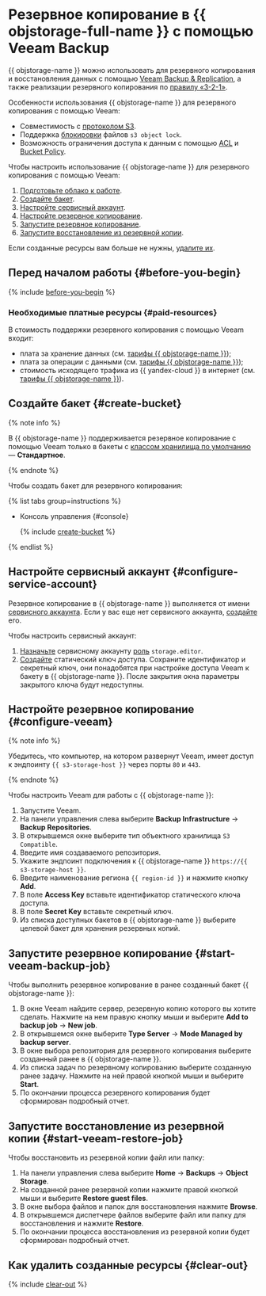 # Резервное копирование в {{ objstorage-full-name }} с помощью Veeam Backup

{{ objstorage-name }} можно использовать для резервного копирования и восстановления данных с помощью [Veeam Backup & Replication](https://en.wikipedia.org/wiki/Veeam_Backup_%26_Replication), а также реализации резервного копирования по [правилу «3-2-1»](https://habr.com/ru/companies/veeam/articles/188544/).

Особенности использования {{ objstorage-name }} для резервного копирования с помощью Veeam:

* Совместимость с [протоколом S3](../../glossary/s3.md).
* Поддержка [блокировки](../../storage/concepts/object-lock.md) файлов `s3 object lock`.
* Возможность ограничения доступа к данным с помощью [ACL](../../storage/concepts/acl.md) и [Bucket Policy](../../storage/concepts/policy.md).

Чтобы настроить использование {{ objstorage-name }} для резервного копирования с помощью Veeam:

1. [Подготовьте облако к работе](#before-you-begin).
1. [Создайте бакет](#create-bucket).
1. [Настройте сервисный аккаунт](#configure-service-account).
1. [Настройте резервное копирование](#configure-veeam).
1. [Запустите резервное копирование](#start-veeam-backup-job).
1. [Запустите восстановление из резервной копии](#start-veeam-restore-job).

Если созданные ресурсы вам больше не нужны, [удалите их](#clear-out).


## Перед началом работы {#before-you-begin}

{% include [before-you-begin](../_tutorials_includes/before-you-begin.md) %}


### Необходимые платные ресурсы {#paid-resources}

В стоимость поддержки резервного копирования с помощью Veeam входит:

* плата за хранение данных (см. [тарифы {{ objstorage-name }}](../../storage/pricing.md#prices-storage));
* плата за операции с данными (см. [тарифы {{ objstorage-name }}](../../storage/pricing.md#prices-operations));
* стоимость исходящего трафика из {{ yandex-cloud }} в интернет (см. [тарифы {{ objstorage-name }}](../../storage/pricing.md#prices-traffic)).


## Создайте бакет {#create-bucket}

{% note info %}

В {{ objstorage-name }} поддерживается резервное копирование с помощью Veeam только в бакеты с [классом хранилища по умолчанию](../../storage/concepts/storage-class.md#default-storage-class) — **Стандартное**.

{% endnote %}

Чтобы создать бакет для резервного копирования:

{% list tabs group=instructions %}

- Консоль управления {#console}
 
  {% include [create-bucket](../_tutorials_includes/create-public-bucket.md) %}

{% endlist %}

## Настройте сервисный аккаунт {#configure-service-account}

Резервное копирование в {{ objstorage-name }} выполняется от имени [сервисного аккаунта](../../iam/concepts/users/service-accounts.md). Если у вас еще нет сервисного аккаунта, [создайте](../../iam/operations/sa/create.md) его.

Чтобы настроить сервисный аккаунт:

1. [Назначьте](../../iam/operations/sa/assign-role-for-sa.md) сервисному аккаунту [роль](../../iam/concepts/access-control/roles.md) `storage.editor`.
1. [Создайте](../../iam/operations/sa/create-access-key.md) статический ключ доступа. Сохраните идентификатор и секретный ключ, они понадобятся при настройке доступа Veeam к бакету в {{ objstorage-name }}. После закрытия окна параметры закрытого ключа будут недоступны.


## Настройте резервное копирование {#configure-veeam}

{% note info %}

Убедитесь, что компьютер, на котором развернут Veeam, имеет доступ к эндпоинту `{{ s3-storage-host }}` через порты `80` и `443`.

{% endnote %}

Чтобы настроить Veeam для работы с {{ objstorage-name }}:

1. Запустите Veeam.
1. На панели управления слева выберите **Backup Infrastructure** → **Backup Repositories**.
1. В открывшемся окне выберите тип объектного хранилища `S3 Compatible`.
1. Введите имя создаваемого репозитория.
1. Укажите эндпоинт подключения к {{ objstorage-name }} `https://{{ s3-storage-host }}`.
1. Введите наименование региона `{{ region-id }}` и нажмите кнопку **Add**.
1. В поле **Access Key** вставьте идентификатор статического ключа доступа.
1. В поле **Secret Key** вставьте секретный ключ.
1. Из списка доступных бакетов в {{ objstorage-name }} выберите целевой бакет для хранения резервных копий.


## Запустите резервное копирование {#start-veeam-backup-job}

Чтобы выполнить резервное копирование в ранее созданный бакет {{ objstorage-name }}:

1. В окне Veeam найдите сервер, резервную копию которого вы хотите сделать. Нажмите на нем правую кнопку мыши и выберите **Add to backup job** → **New job**.
1. В открывшемся окне выберите **Type Server** → **Mode Managed by backup server**.
1. В окне выбора репозитория для резервного копирования выберите созданный ранее в {{ objstorage-name }}.
1. Из списка задач по резервному копированию выберите созданную ранее задачу. Нажмите на ней правой кнопкой мыши и выберите **Start**.
1. По окончании процесса резервного копирования будет сформирован подробный отчет.


## Запустите восстановление из резервной копии {#start-veeam-restore-job}

Чтобы восстановить из резервной копии файл или папку:

1. На панели управления слева выберите **Home** → **Backups** → **Object Storage**.
1. На созданной ранее резервной копии нажмите правой кнопкой мыши и выберите **Restore guest files**.
1. В окне выбора файлов и папок для восстановления нажмите **Browse**. 
1. В открывшемся диспетчере файлов выберите файл или папку для восстановления и нажмите **Restore**.
1. По окончании процесса восстановления из резервной копии будет сформирован подробный отчет.


## Как удалить созданные ресурсы {#clear-out}

{% include [clear-out](../_tutorials_includes/storage-clear-out.md) %}
